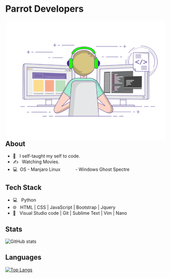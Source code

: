 # Parrot Developers
<img align="right" alt="GIF" src="https://raw.githubusercontent.com/devSouvik/devSouvik/master/gif3.gif" width="500"/>

## About


- 💼 &nbsp; I self-taught my self to code.
- ✍️ &nbsp; Watching Movies.
- 💻&nbsp; OS - Manjaro Linux
&nbsp;&nbsp;&nbsp;&nbsp;&nbsp;&nbsp;&nbsp;&nbsp;&nbsp;&nbsp;&nbsp;- Windows Ghost Spectre

## Tech Stack

- 💻 &nbsp; Python 
- 🌐 &nbsp; HTML | CSS | JavaScript | Bootstrap  | Jquery
- 🔧 &nbsp; Visual Studio code | Git | Sublime Text | Vim | Nano

## Stats

![GitHub stats](https://github-readme-stats.vercel.app/api?username=ParrotDevelopers&show_icons=true&theme=radical)

## Languages

[![Top Langs](https://github-readme-stats.vercel.app/api/top-langs/?username=ParrotDevelopers&theme=radical&langs_count=8)](https://github.com/anuraghazra/github-readme-stats)

